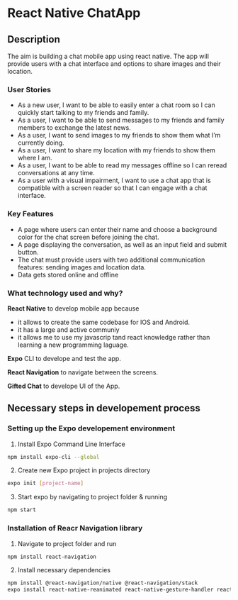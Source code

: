 # React Native ChatApp

## Description
The aim is building a chat mobile app using react native. The app will provide users with a chat interface and options to share images and their
location.


### User Stories
* As a new user, I want to be able to easily enter a chat room so I can quickly start talking to my
friends and family.
* As a user, I want to be able to send messages to my friends and family members to exchange
the latest news.
* As a user, I want to send images to my friends to show them what I’m currently doing.
* As a user, I want to share my location with my friends to show them where I am.
* As a user, I want to be able to read my messages offline so I can reread conversations at any
time.
* As a user with a visual impairment, I want to use a chat app that is compatible with a screen
reader so that I can engage with a chat interface.

### Key Features 
* A page where users can enter their name and choose a background color for the chat screen
before joining the chat.
* A page displaying the conversation, as well as an input field and submit button.
* The chat must provide users with two additional communication features: sending images
and location data.
* Data gets stored online and offline


### What technology used and why?
**React Native** to develop mobile app because 
* it allows to create the same codebase for IOS and Android. 
* it has a large and active communiy 
* it allows me to use my javascrip tand react knowledge rather than learning a new programming laguage. 

**Expo** CLI to develope and test the app. 

**React Navigation** to navigate between the screens. 

**Gifted Chat** to develope UI of the App. 


## Necessary steps in developement process
### Setting up the Expo developement environment 

1. Install Expo Command Line Interface
```bash
npm install expo-cli --global
```

2. Create new Expo project in projects directory
```bash
expo init [project-name]
```

3. Start expo by navigating to project folder & running
```bash
npm start
```
### Installation of Reacr Navigation library
1. Navigate to project folder and run
```bash
npm install react-navigation
```

2. Install necessary dependencies
```bash
npm install @react-navigation/native @react-navigation/stack
expo install react-native-reanimated react-native-gesture-handler react-native-screens react-native-safe-area-context @react-native-community/masked-view
```

